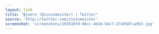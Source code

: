 ```yaml
---
layout: link
title: "Bjoern (@zinssmeister) | Twitter"
source: 'http://twitter.com/zinssmeister'
screenshot: 'screenshots/103510fd-06cc-4b1b-b4c7-37a916fca953.jpg'
---
```



